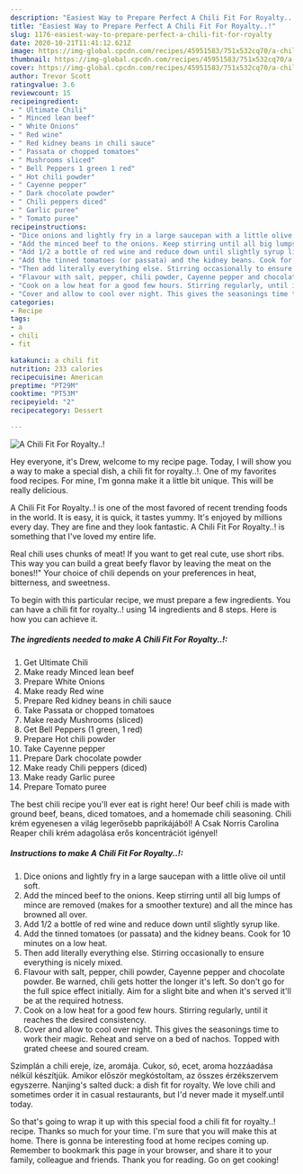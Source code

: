 ```yaml
---
description: "Easiest Way to Prepare Perfect A Chili Fit For Royalty..!"
title: "Easiest Way to Prepare Perfect A Chili Fit For Royalty..!"
slug: 1176-easiest-way-to-prepare-perfect-a-chili-fit-for-royalty
date: 2020-10-21T11:41:12.621Z
image: https://img-global.cpcdn.com/recipes/45951583/751x532cq70/a-chili-fit-for-royalty-recipe-main-photo.jpg
thumbnail: https://img-global.cpcdn.com/recipes/45951583/751x532cq70/a-chili-fit-for-royalty-recipe-main-photo.jpg
cover: https://img-global.cpcdn.com/recipes/45951583/751x532cq70/a-chili-fit-for-royalty-recipe-main-photo.jpg
author: Trevor Scott
ratingvalue: 3.6
reviewcount: 15
recipeingredient:
- " Ultimate Chili"
- " Minced lean beef"
- " White Onions"
- " Red wine"
- " Red kidney beans in chili sauce"
- " Passata or chopped tomatoes"
- " Mushrooms sliced"
- " Bell Peppers 1 green 1 red"
- " Hot chili powder"
- " Cayenne pepper"
- " Dark chocolate powder"
- " Chili peppers diced"
- " Garlic puree"
- " Tomato puree"
recipeinstructions:
- "Dice onions and lightly fry in a large saucepan with a little olive oil until soft."
- "Add the minced beef to the onions. Keep stirring until all big lumps of mince are removed (makes for a smoother texture) and all the mince has browned all over."
- "Add 1/2 a bottle of red wine and reduce down until slightly syrup like."
- "Add the tinned tomatoes (or passata) and the kidney beans. Cook for 10 minutes on a low heat."
- "Then add literally everything else. Stirring occasionally to ensure everything is nicely mixed."
- "Flavour with salt, pepper, chili powder, Cayenne pepper and chocolate powder. Be warned, chili gets hotter the longer it&#39;s left. So don&#39;t go for the full spice effect initially. Aim for a slight bite and when it&#39;s served it&#39;ll be at the required hotness."
- "Cook on a low heat for a good few hours. Stirring regularly, until it reaches the desired consistency."
- "Cover and allow to cool over night. This gives the seasonings time to work their magic. Reheat and serve on a bed of nachos. Topped with grated cheese and soured cream."
categories:
- Recipe
tags:
- a
- chili
- fit

katakunci: a chili fit 
nutrition: 233 calories
recipecuisine: American
preptime: "PT29M"
cooktime: "PT53M"
recipeyield: "2"
recipecategory: Dessert

---
```



![A Chili Fit For Royalty..!](https://img-global.cpcdn.com/recipes/45951583/751x532cq70/a-chili-fit-for-royalty-recipe-main-photo.jpg)

Hey everyone, it's Drew, welcome to my recipe page. Today, I will show you a way to make a special dish, a chili fit for royalty..!. One of my favorites food recipes. For mine, I'm gonna make it a little bit unique. This will be really delicious.

A Chili Fit For Royalty..! is one of the most favored of recent trending foods in the world. It is easy, it is quick, it tastes yummy. It's enjoyed by millions every day. They are fine and they look fantastic. A Chili Fit For Royalty..! is something that I've loved my entire life.

Real chili uses chunks of meat! If you want to get real cute, use short ribs. This way you can build a great beefy flavor by leaving the meat on the bones!!&#34; Your choice of chili depends on your preferences in heat, bitterness, and sweetness.


To begin with this particular recipe, we must prepare a few ingredients. You can have a chili fit for royalty..! using 14 ingredients and 8 steps. Here is how you can achieve it.

<!--inarticleads1-->

##### The ingredients needed to make A Chili Fit For Royalty..!:

1. Get  Ultimate Chili
1. Make ready  Minced lean beef
1. Prepare  White Onions
1. Make ready  Red wine
1. Prepare  Red kidney beans in chili sauce
1. Take  Passata or chopped tomatoes
1. Make ready  Mushrooms (sliced)
1. Get  Bell Peppers (1 green, 1 red)
1. Prepare  Hot chili powder
1. Take  Cayenne pepper
1. Prepare  Dark chocolate powder
1. Make ready  Chili peppers (diced)
1. Make ready  Garlic puree
1. Prepare  Tomato puree


The best chili recipe you&#39;ll ever eat is right here! Our beef chili is made with ground beef, beans, diced tomatoes, and a homemade chili seasoning. Chili krém egyenesen a világ legerősebb paprikájából! A Csak Norris Carolina Reaper chili krém adagolása erős koncentrációt igényel! 

<!--inarticleads2-->

##### Instructions to make A Chili Fit For Royalty..!:

1. Dice onions and lightly fry in a large saucepan with a little olive oil until soft.
1. Add the minced beef to the onions. Keep stirring until all big lumps of mince are removed (makes for a smoother texture) and all the mince has browned all over.
1. Add 1/2 a bottle of red wine and reduce down until slightly syrup like.
1. Add the tinned tomatoes (or passata) and the kidney beans. Cook for 10 minutes on a low heat.
1. Then add literally everything else. Stirring occasionally to ensure everything is nicely mixed.
1. Flavour with salt, pepper, chili powder, Cayenne pepper and chocolate powder. Be warned, chili gets hotter the longer it&#39;s left. So don&#39;t go for the full spice effect initially. Aim for a slight bite and when it&#39;s served it&#39;ll be at the required hotness.
1. Cook on a low heat for a good few hours. Stirring regularly, until it reaches the desired consistency.
1. Cover and allow to cool over night. This gives the seasonings time to work their magic. Reheat and serve on a bed of nachos. Topped with grated cheese and soured cream.


Szimplán a chili ereje, íze, aromája. Cukor, só, ecet, aroma hozzáadása nélkül készítjük. Amikor először megkóstoltam, az összes érzékszervem egyszerre. Nanjing&#39;s salted duck: a dish fit for royalty. We love chili and sometimes order it in casual restaurants, but I&#39;d never made it myself.until today. 

So that's going to wrap it up with this special food a chili fit for royalty..! recipe. Thanks so much for your time. I'm sure that you will make this at home. There is gonna be interesting food at home recipes coming up. Remember to bookmark this page in your browser, and share it to your family, colleague and friends. Thank you for reading. Go on get cooking!
